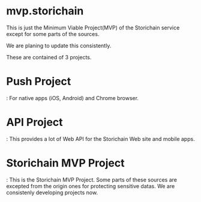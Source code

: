 # mvp.storichain
This is just the Minimum Viable Project(MVP) of the Storichain service except for some parts of the sources.  

We are planing to update this consistently.

These are contained of 3 projects.

# Push Project 
 : For native apps (iOS, Android) and Chrome browser.
 
# API Project
 : This provides a lot of Web API for the Storichain Web site and mobile apps.
 
# Storichain MVP Project
 : This is the Storichain MVP Project.
   Some parts of these sources are excepted from the origin ones for protecting sensitive datas.
   We are consistenly developing projects now.

